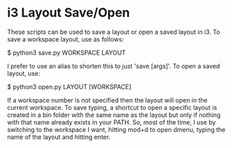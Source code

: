 # i3 Layout Save/Open

These scripts can be used to save a layout or open a saved layout in i3. To save a workspace layout, use as follows:

$ python3 save.py WORKSPACE LAYOUT

I prefer to use an alias to shorten this to just 'save [args]'. To open a saved layout, use:

$ python3 open.py LAYOUT [WORKSPACE]

If a workspace number is not specified then the layout will open in the current workspace. To save typing, a shortcut to open a specific layout is created in a bin folder with the same name as the layout but only if nothing with that name already exists in your PATH. So, most of the time, I use by switching to the workspace I want, hitting mod+d to open dmenu, typing the name of the layout and hitting enter.
